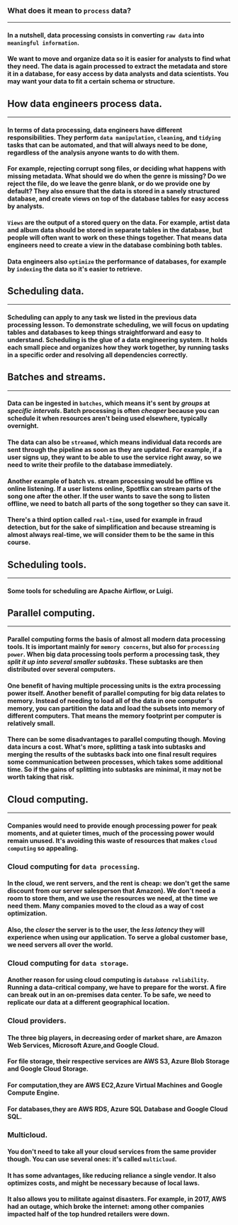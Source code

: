 ### What does it mean to `process` data? 
***

#### In a nutshell, data processing consists in converting `raw data` into `meaningful information`.

#### We want to move and organize data so it is easier for analysts to find what they need. The data is again processed to extract the metadata and store it in a database, for easy access by data analysts and data scientists. You may want your data to fit a certain schema or structure.

## How data engineers process data.
***

#### In terms of data processing, data engineers have different responsibilities. They perform `data manipulation`, `cleaning`, and `tidying` tasks that can be automated, and that will always need to be done, regardless of the analysis anyone wants to do with them.


#### For example, rejecting corrupt song files, or deciding what happens with missing metadata. What should we do when the genre is missing? Do we reject the file, do we leave the genre blank, or do we provide one by default? They also ensure that the data is stored in a sanely structured database, and create views on top of the database tables for easy access by analysts. 

#### `Views` are the output of a stored query on the data. For example, artist data and album data should be stored in separate tables in the database, but people will often want to work on these things together. That means data engineers need to create a view in the database combining both tables. 

#### Data engineers also `optimize` the performance of databases, for example by `indexing` the data so it's easier to retrieve.


## Scheduling data.
***
#### Scheduling can apply to any task we listed in the previous data processing lesson. To demonstrate scheduling, we will focus on updating tables and databases to keep things straightforward and easy to understand. Scheduling is the glue of a data engineering system. It holds each small piece and organizes how they work together, by running tasks in a specific order and resolving all dependencies correctly.

## Batches and streams.
***

#### Data can be ingested in `batches`, which means it's sent by _groups_ at _specific intervals_. Batch processing is often _cheaper_ because you can schedule it when resources aren't being used elsewhere, typically overnight. 


#### The data can also be `streamed`, which means individual data records are sent through the pipeline as soon as they are updated. For example, if a user signs up, they want to be able to use the service right away, so we need to write their profile to the database immediately.

#### Another example of batch vs. stream processing would be offline vs online listening. If a user listens online, Spotflix can stream parts of the song one after the other. If the user wants to save the song to listen offline, we need to batch all parts of the song together so they can save it. 

#### There's a third option called `real-time`, used for example in fraud detection, but for the sake of simplification and because streaming is almost always real-time, we will consider them to be the same in this course.

## Scheduling tools.
***
#### Some tools for scheduling are Apache Airflow, or Luigi.


## Parallel computing.
***
#### Parallel computing forms the basis of almost all modern data processing tools. It is important mainly for `memory concerns`, but also for `processing power`. When big data processing tools perform a processing task, they _split it up into several smaller subtasks_. These subtasks are then distributed over several computers.


#### One benefit of having multiple processing units is the extra processing power itself. Another benefit of parallel computing for big data relates to memory. Instead of needing to load all of the data in one computer's memory, you can partition the data and load the subsets into memory of different computers. That means the memory footprint per computer is relatively small. 



#### There can be some disadvantages to parallel computing though. Moving data incurs a cost. What's more, splitting a task into subtasks and merging the results of the subtasks back into one final result requires some communication between processes, which takes some additional time. So if the gains of splitting into subtasks are minimal, it may not be worth taking that risk.

## Cloud computing.
***

#### Companies would need to provide enough processing power for peak moments, and at quieter times, much of the processing power would remain unused. It's avoiding this waste of resources that makes `cloud computing` so appealing.

### Cloud computing for `data processing`.

#### In the cloud, we rent servers, and the rent is cheap: we don't get the same discount from our server salesperson that Amazon). We don't need a room to store them, and we use the resources we need, at the time we need them. Many companies moved to the cloud as a way of cost optimization. 

#### Also, the _closer_ the server is to the user, the _less latency_ they will experience when using our application. To serve a global customer base, we need servers all over the world.

### Cloud computing for `data storage`.

#### Another reason for using cloud computing is `database reliability`. Running a data-critical company, we have to prepare for the worst. A fire can break out in an on-premises data center. To be safe, we need to replicate our data at a different geographical location. 

### Cloud providers.

#### The three big players, in decreasing order of market share, are Amazon Web Services, Microsoft Azure,and Google Cloud.

#### For file storage, their respective services are AWS S3, Azure Blob Storage and Google Cloud Storage.

#### For computation,they are AWS EC2,Azure Virtual Machines and Google Compute Engine.

#### For databases,they are AWS RDS, Azure SQL Database and Google Cloud SQL. 

### Multicloud.

#### You don't need to take all your cloud services from the same provider though. You can use several ones: it's called `multicloud`. 

#### It has some advantages, like reducing reliance a single vendor. It also optimizes costs, and might be necessary because of local laws.

#### It also allows you to militate against disasters. For example, in 2017, AWS had an outage, which broke the internet: among other companies impacted half of the top hundred retailers were down. 